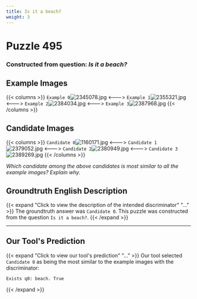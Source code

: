 ```yaml
---
title: Is it a beach?
weight: 3
---
```


# Puzzle 495
### Constructed from question: _Is it a beach?_


## Example Images
{{< columns >}}
`Example 0`![2345078.jpg](/gqa_images/2345078.jpg)
<--->
`Example 1`![2355321.jpg](/gqa_images/2355321.jpg)
<--->
`Example 2`![2384034.jpg](/gqa_images/2384034.jpg)
<--->
`Example 3`![2387968.jpg](/gqa_images/2387968.jpg)
{{< /columns >}}

## Candidate Images
{{< columns >}}
`Candidate 0`![1160171.jpg](/gqa_images/1160171.jpg)
<--->
`Candidate 1`![2379052.jpg](/gqa_images/2379052.jpg)
<--->
`Candidate 2`![2380949.jpg](/gqa_images/2380949.jpg)
<--->
`Candidate 3`![2389269.jpg](/gqa_images/2389269.jpg)
{{< /columns >}}

*Which candidate among the above candidates is most similar to all the example images? Explain why.*

## Groundtruth English Description

{{< expand "Click to view the description of the intended discriminator" "..." >}}
The groundtruth answer was `Candidate 0`. This puzzle was constructed from the question `Is it a beach?`.
{{< /expand >}}

---

## Our Tool's Prediction

{{< expand "Click to view our tool's prediction" "..." >}}
Our tool selected `Candidate 0` as being the most similar to the example images with the discriminator:
```plaintext
Exists q0: beach. True
```
{{< /expand >}}

